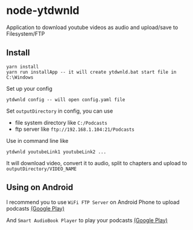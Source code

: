 # node-ytdwnld

Application to download youtube videos as audio and upload/save to Filesystem/FTP

## Install

```
yarn install
yarn run installApp -- it will create ytdwnld.bat start file in C:\Windows
```

Set up your config
```
ytdwnld config -- will open config.yaml file
```

Set `outputDirectory` in config, you can use
- file system directory like `C:/Podcasts`
- ftp server like `ftp://192.168.1.104:21/Podcasts`

Use in command line like
```
ytdwnld youtubeLink1 youtubeLink2 ...
```

It will download video, convert it to audio, split to chapters and upload to `outputDirectory/VIDEO_NAME`

## Using on Android

I recommend you to use `WiFi FTP Server` on Android Phone to upload podcasts [(Google Play)](https://play.google.com/store/apps/details?id=com.medhaapps.wififtpserver)

And `Smart AudioBook Player` to play your podcasts [(Google Play)](https://play.google.com/store/apps/details?id=ak.alizandro.smartaudiobookplayer)